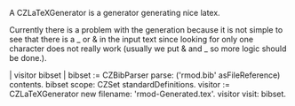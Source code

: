 A CZLaTeXGenerator is a generator generating nice latex.

Currently there is a problem with the generation because it is not simple to see that there is a _ or & in the input text since looking for only one character does not really work (usually we put \& and \_ so more logic should be done.).


| visitor bibset |
bibset := CZBibParser parse: ('rmod.bib' asFileReference) contents.
bibset scope: CZSet standardDefinitions.
visitor := CZLaTeXGenerator new filename: 'rmod-Generated.tex'.
visitor visit: bibset.
